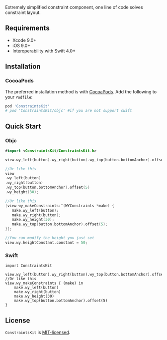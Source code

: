 Extremely simplified constraint component, one line of code solves constraint layout.

## Requirements

- Xcode 9.0+
- iOS 9.0+
- Interoperability with Swift 4.0+

## Installation

### CocoaPods

The preferred installation method is with [CocoaPods](https://cocoapods.org). Add the following to your `Podfile`:

```ruby
pod 'ConstraintsKit'
# pod 'ConstraintsKit/objc' #if you are not support swift
```

## Quick Start
### Objc
```Swift
#import <ConstraintsKit/ConstraintsKit.h>

view.wy_left(button).wy_right(button).wy_top(button.bottomAnchor).offset(5).wy_height(30);

//Or like this
view
.wy_left(button)
.wy_right(button)
.wy_top(button.bottomAnchor).offset(5)
.wy_height(30);

//Or like this
[view wy_makeConstraints:^(WYConstraints *make) {
   make.wy_left(button);
   make.wy_right(button);
   make.wy_height(30);
   make.wy_top(button.bottomAnchor).offset(5);
}];        

//You can modify the height you just set
view.wy.heightConstant.constant = 50;
```
### Swift
```Objcetive-C
import ConstraintsKit

view.wy_left(button).wy_right(button).wy_top(button.bottomAnchor).offset(5).wy_height(30)
//Or like this
view.wy_makeConstraints { (make) in
    make.wy_left(button)
    make.wy_right(button)
    make.wy_height(30)
    make.wy_top(button.bottomAnchor).offset(5)
}                 
```
## License

`ConstraintsKit`  is [MIT-licensed](./LICENSE).
